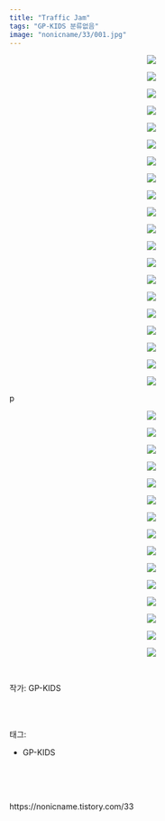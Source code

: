 ```yaml
---
title: "Traffic Jam"
tags: "GP-KIDS 분류없음"
image: "nonicname/33/001.jpg"
---
```

<div class="article">
<div class="tt_article_useless_p_margin"><p style="text-align: center; clear: none; float: none;"><img src="{{ site.nasurl }}/nonicname/33/001.jpg"/></p><p style="text-align: center; clear: none; float: none;"><img src="{{ site.nasurl }}/nonicname/33/002.jpg"/></p><p style="text-align: center; clear: none; float: none;"><img src="{{ site.nasurl }}/nonicname/33/003.jpg"/></p><p style="text-align: center; clear: none; float: none;"><img src="{{ site.nasurl }}/nonicname/33/004.jpg"/></p><p style="text-align: center; clear: none; float: none;"><img src="{{ site.nasurl }}/nonicname/33/005.jpg"/></p><p style="text-align: center; clear: none; float: none;"><img src="{{ site.nasurl }}/nonicname/33/006.jpg"/></p><p style="text-align: center; clear: none; float: none;"><img src="{{ site.nasurl }}/nonicname/33/007.jpg"/></p><p style="text-align: center; clear: none; float: none;"><img src="{{ site.nasurl }}/nonicname/33/008.jpg"/></p><p style="text-align: center; clear: none; float: none;"><img src="{{ site.nasurl }}/nonicname/33/009.jpg"/></p><p style="text-align: center; clear: none; float: none;"><img src="{{ site.nasurl }}/nonicname/33/010.jpg"/></p><p style="text-align: center; clear: none; float: none;"><img src="{{ site.nasurl }}/nonicname/33/011.jpg"/></p><p style="text-align: center; clear: none; float: none;"><img src="{{ site.nasurl }}/nonicname/33/012.jpg"/></p><p style="text-align: center; clear: none; float: none;"><img src="{{ site.nasurl }}/nonicname/33/013.jpg"/></p><p style="text-align: center; clear: none; float: none;"><img src="{{ site.nasurl }}/nonicname/33/014.jpg"/></p><p style="text-align: center; clear: none; float: none;"><img src="{{ site.nasurl }}/nonicname/33/015.jpg"/></p><p style="text-align: center; clear: none; float: none;"><img src="{{ site.nasurl }}/nonicname/33/016.jpg"/></p><p style="text-align: center; clear: none; float: none;"><img src="{{ site.nasurl }}/nonicname/33/017.jpg"/></p><p style="text-align: center; clear: none; float: none;"><img src="{{ site.nasurl }}/nonicname/33/018.jpg"/></p><p style="text-align: center; clear: none; float: none;"><img src="{{ site.nasurl }}/nonicname/33/019.jpg"/></p><p style="text-align: center; clear: none; float: none;"><img src="{{ site.nasurl }}/nonicname/33/020.jpg"/></p><p>p</p><p style="text-align: center; clear: none; float: none;"><img src="{{ site.nasurl }}/nonicname/33/021.jpg"/></p><p style="text-align: center; clear: none; float: none;"><img src="{{ site.nasurl }}/nonicname/33/022.jpg"/></p><p style="text-align: center; clear: none; float: none;"><img src="{{ site.nasurl }}/nonicname/33/023.jpg"/></p><p style="text-align: center; clear: none; float: none;"><img src="{{ site.nasurl }}/nonicname/33/024.jpg"/></p><p style="text-align: center; clear: none; float: none;"><img src="{{ site.nasurl }}/nonicname/33/025.jpg"/></p><p style="text-align: center; clear: none; float: none;"><img src="{{ site.nasurl }}/nonicname/33/026.jpg"/></p><p style="text-align: center; clear: none; float: none;"><img src="{{ site.nasurl }}/nonicname/33/027.jpg"/></p><p style="text-align: center; clear: none; float: none;"><img src="{{ site.nasurl }}/nonicname/33/028.jpg"/></p><p style="text-align: center; clear: none; float: none;"><img src="{{ site.nasurl }}/nonicname/33/029.jpg"/></p><p style="text-align: center; clear: none; float: none;"><img src="{{ site.nasurl }}/nonicname/33/030.jpg"/></p><p style="text-align: center; clear: none; float: none;"><img src="{{ site.nasurl }}/nonicname/33/031.jpg"/></p><p style="text-align: center; clear: none; float: none;"><img src="{{ site.nasurl }}/nonicname/33/032.jpg"/></p><p style="text-align: center; clear: none; float: none;"><img src="{{ site.nasurl }}/nonicname/33/033.jpg"/></p><p style="text-align: center; clear: none; float: none;"><img src="{{ site.nasurl }}/nonicname/33/034.jpg"/></p><p style="text-align: center; clear: none; float: none;"><img src="{{ site.nasurl }}/nonicname/33/035.jpg"/></p><p><br/></p></div>
<p>작가: GP-KIDS</p><br/>
</div><br/>
<div class="tagTrail">
<p>태그: </p>
<ul>
<li>GP-KIDS</li>
</ul>
</div><br/>
<div class="cb_lstcomment">
</div><br/>

<br/>
<p id="refer">https://nonicname.tistory.com/33</p>
<br/>
